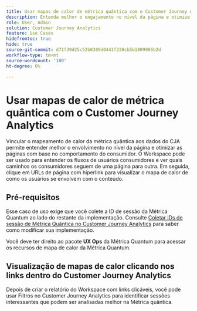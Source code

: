 ```yaml
---
title: Usar mapas de calor de métrica quântica com o Customer Journey Analytics
description: Entenda melhor o engajamento no nível da página e otimize as páginas com base no comportamento do consumidor usando os dados do mapa de calor da Métrica quântica.
role: User, Admin
solution: Customer Journey Analytics
feature: Use Cases
hidefromtoc: true
hide: true
source-git-commit: d71f39d25c52b0389d0441f238cb5b1809986b2d
workflow-type: tm+mt
source-wordcount: '180'
ht-degree: 0%

---
```


# Usar mapas de calor de métrica quântica com o Customer Journey Analytics

Vincular o mapeamento de calor da métrica quântica aos dados do CJA permite entender melhor o envolvimento no nível da página e otimizar as páginas com base no comportamento do consumidor. O Workspace pode ser usado para entender os fluxos de usuários consumidores e ver quais caminhos os consumidores seguem de uma página para outra. Em seguida, clique em URLs de página com hiperlink para visualizar o mapa de calor de como os usuários se envolvem com o conteúdo.

## Pré-requisitos

Esse caso de uso exige que você colete a ID de sessão da Métrica Quantum ao lado do restante da implementação. Consulte [Coletar IDs de sessão de Métrica Quântica no Customer Journey Analytics](collect-session-id.md) para saber como modificar sua implementação.

Você deve ter direito ao pacote **UX Ops** da Métrica Quantum para acessar os recursos de mapa de calor da Métrica Quantum.

## Visualização de mapas de calor clicando nos links dentro do Customer Journey Analytics

Depois de criar o relatório do Workspace com links clicáveis, você pode usar Filtros no Customer Journey Analytics para identificar sessões interessantes que podem ser analisadas melhor na Métrica quântica.
